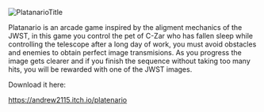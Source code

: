 
![PlatanarioTitle](https://user-images.githubusercontent.com/1633744/193499500-7d97760d-db6b-4919-a8f9-7df69112cbd3.png)

Platanario is an arcade game inspired by the aligment mechanics of the JWST, in this game you control the pet of C-Zar who has fallen sleep while controlling the telescope after a long day of work, you must avoid obstacles and enemies to obtain perfect image transmisions. As you progress the image gets clearer and if you finish the sequence without taking too many hits, you will be rewarded with one of the JWST images.

Download it here:

https://andrew2115.itch.io/platenario
